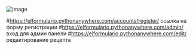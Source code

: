 ![image](https://github.com/Marya373/ElFormulario/assets/119407256/42e064b1-42f8-4a15-a492-9feaf00ea18c)


#https://elformulario.pythonanywhere.com/accounts/register/  ссылка на форму регистрации
#https://elformulario.pythonanywhere.com/admin/ вход для админ панели
#https://elformulario.pythonanywhere.com/edit/  редактирование рецепта
